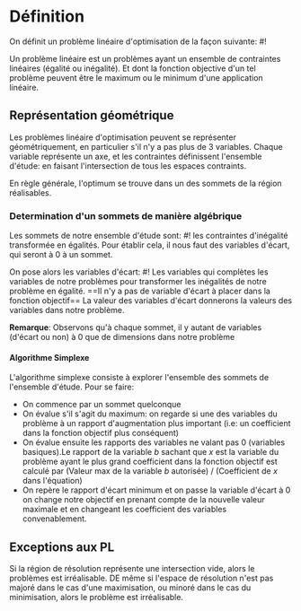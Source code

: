 # Définition
On définit un problème linéaire d'optimisation de la façon suivante: #!

Un problème linéaire est un problèmes ayant un ensemble de contraintes linéaires (égalité ou inégalité). Et dont la fonction objective d'un tel problème peuvent être le maximum ou le minimum d'une application linéaire.
<!--ID: 1727256183774-->


## Représentation géométrique
Les problèmes linéaire d'optimisation peuvent se représenter géométriquement, en particulier s'il n'y a pas plus de 3 variables.
Chaque variable représente un axe, et les contraintes définissent l'ensemble d'étude: en faisant l'intersection de tous les espaces contraints.

En règle générale, l'optimum se trouve dans un des sommets de la région réalisables.

### Determination d'un sommets de manière algébrique
Les sommets de notre ensemble d'étude sont: #!
les contraintes d'inégalité transformée en égalités. Pour établir cela, il nous faut des variables d'écart, qui seront à 0 à un sommet. 

On pose alors les variables d'écart: #!
Les variables qui complètes les variables de notre problèmes pour transformer les inégalités de notre problème en égalité. ==Il n'y a pas de variable d'écart à placer dans la fonction objectif== 
La valeur des variables d'écart donnerons la valeurs des variables dans notre problème.

**Remarque**: Observons qu'à chaque sommet, il y autant de variables (d'écart ou non) à 0 que de dimensions dans notre problème

#### Algorithme Simplexe
L'algorithme simplexe consiste à explorer l'ensemble des sommets de l'ensemble d'étude.
Pour se faire:
- On commence par un sommet quelconque
- On évalue s'il s'agit du maximum: on regarde si une des variables du problème à un rapport d'augmentation plus important (i.e: un coefficient dans la fonction objectif plus conséquent)
- On évalue ensuite les rapports des variables ne valant pas 0 (variables basiques).Le rapport de la variable $b$ sachant que $x$ est la variable du problème ayant le plus grand coefficient dans la fonction objectif est calculé par 
	(Valeur max de la variable $b$ autorisée) / (Coefficient de $x$ dans l'équation)
- On repère le rapport d'écart minimum et on passe la variable d'écart à 0 on change notre objectif en prenant compte de la nouvelle valeur maximale et en changeant les coefficient des variables convenablement.

## Exceptions aux PL
Si la région de résolution représente une intersection vide, alors le problèmes est irréalisable.
DE même si l'espace de résolution n'est pas majoré dans le cas d'une maximisation, ou minoré dans le cas du minimisation, alors le problème est irréalisable.